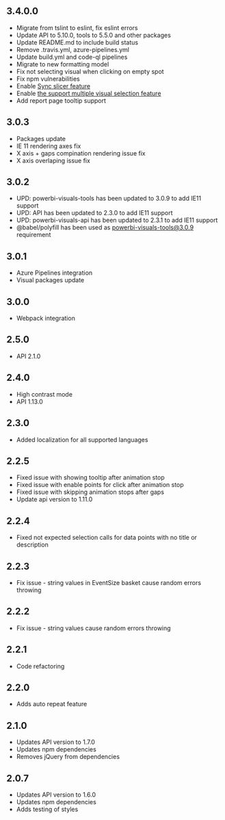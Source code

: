 ## 3.4.0.0
* Migrate from tslint to eslint, fix eslint errors
* Update API to 5.10.0, tools to 5.5.0 and other packages
* Update README.md to include build status
* Remove .travis.yml, azure-pipelines.yml
* Update build.yml and code-ql pipelines
* Migrate to new formatting model
* Fix not selecting visual when clicking on empty spot
* Fix npm vulnerabilities
* Enable [Sync slicer feature](https://learn.microsoft.com/en-us/power-bi/developer/visuals/enable-sync-slicers)
* Enable [the support multiple visual selection feature](https://learn.microsoft.com/en-us/power-bi/developer/visuals/supportsmultivisualselection-feature)
* Add report page tooltip support

## 3.0.3
* Packages update
* IE 11 rendering axes fix
* X axis + gaps compination rendering issue fix
* X axis overlaping issue fix

## 3.0.2
* UPD: powerbi-visuals-tools has been updated to 3.0.9 to add IE11 support
* UPD: API has been updated to 2.3.0 to add IE11 support
* UPD: powerbi-visuals-api has been updated to 2.3.1 to add IE11 support
* @babel/polyfill has been used as powerbi-visuals-tools@3.0.9 requirement

## 3.0.1
* Azure Pipelines integration
* Visual packages update 

## 3.0.0
* Webpack integration

## 2.5.0
* API 2.1.0

## 2.4.0
* High contrast mode
* API 1.13.0

## 2.3.0
* Added localization for all supported languages

## 2.2.5
* Fixed issue with showing tooltip after animation stop
* Fixed issue with enable points for click after animation stop
* Fixed issue with skipping animation stops after gaps
* Update api version to 1.11.0

## 2.2.4
* Fixed not expected selection calls for data points with no title or description

## 2.2.3
* Fix issue - string values in EventSize basket cause random errors throwing

## 2.2.2
* Fix issue - string values cause random errors throwing

## 2.2.1
* Code refactoring

## 2.2.0
* Adds auto repeat feature

## 2.1.0
* Updates API version to 1.7.0
* Updates npm dependencies
* Removes jQuery from dependencies 

## 2.0.7
* Updates API version to 1.6.0
* Updates npm dependencies
* Adds testing of styles

